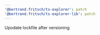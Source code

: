```yaml
---
'@bertrand.fritsch/ts-explorer': patch
'@bertrand.fritsch/ts-explorer-lib': patch
---
```


Upodate lockfile after versioning
